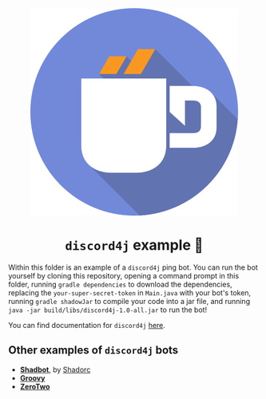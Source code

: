 <!-- markdownlint-disable -->
<div align="center">
<img src="../../assets/libraries/discord4j.png">
<br>
<h1><code>discord4j</code> example 🤖</h1>
</div>

Within this folder is an example of a `discord4j` ping bot. You can run the bot yourself by cloning this repository, opening a command prompt in this folder, running `gradle dependencies` to download the dependencies, replacing the `your-super-secret-token` in `Main.java` with your bot's token, running `gradle shadowJar` to compile your code into a jar file, and running `java -jar build/libs/discord4j-1.0-all.jar` to run the bot!

You can find documentation for `discord4j` [here](https://github.com/Discord4J/Discord4J/wiki).

## Other examples of `discord4j` bots

<ul>
<li><strong><a href="https://github.com/Shadorc/Shadbot">Shadbot</a></strong>, by <a href="hhttps://github.com/Shadorc">Shadorc</a></li>
<li><strong><a href="https://groovy.bot/">Groovy</a></strong></li>
<li><strong><a href="https://zerotwo.bot/">ZeroTwo</a></strong></li>
</ul>
